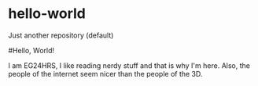 # hello-world
Just another repository (default)

#Hello, World!

I am EG24HRS, I like reading nerdy stuff and that is why I'm here.
Also, the people of the internet seem nicer than the people of the 3D.
